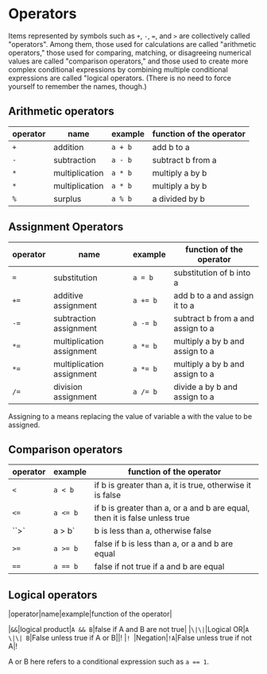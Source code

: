 # Operators

Items represented by symbols such as `+`, `-`, `=`, and `>` are collectively called "operators". Among them, those used for calculations are called "arithmetic operators," those used for comparing, matching, or disagreeing numerical values are called "comparison operators," and those used to create more complex conditional expressions by combining multiple conditional expressions are called "logical operators. (There is no need to force yourself to remember the names, though.)

## Arithmetic operators

|operator|name|example|function of the operator|
|---|---|---|---|
|`+`|addition|`a + b`|add b to a|
|`-`|subtraction|`a - b`|subtract b from a|
|`*`|multiplication|`a * b`|multiply a by b||`/`|divide
|`*`|multiplication|`a * b`|multiply a by b| |`/`|division|`a / b`|divide a by b
|`%`|surplus|`a % b`|a divided by b| remainder|

## Assignment Operators

|operator|name|example|function of the operator|
|---|---|---|---|
|`=`|substitution|`a = b`|substitution of b into a|
|`+=`|additive assignment|`a += b`|add b to a and assign it to a|
|`-=`|subtraction assignment|`a -= b`|subtract b from a and assign to a|
|`*=`|multiplication assignment|`a *= b`|multiply a by b and assign to a|
|`*=`|multiplication assignment|`a *= b`|multiply a by b and assign to a| |`/=`|division assignment|`a /= b`|divide a by b and assign to a|
|`/=`|division assignment|`a /= b`|divide a by b and assign to a| |`%=`|surplus assignment|`a %= b`|divide a by b and assign to a

Assigning to a means replacing the value of variable a with the value to be assigned.

## Comparison operators

|operator|example|function of the operator|
|---|---|---|
|`<`|`a < b`|if b is greater than a, it is true, otherwise it is false|
|`<=`|`a <= b`|if b is greater than a, or a and b are equal, then it is false unless true|
|``>`|a > b`|b is less than a, otherwise false|
|`>=`|`a >= b`|false if b is less than a, or a and b are equal|
|`==`|`a == b`|false if not true if a and b are equal|

## Logical operators

|operator|name|example|function of the operator|

|`&&`|logical product|`A && B`|false if A and B are not true|
|`\|\|`|Logical OR|`A \|\| B`|False unless true if A or B||!
|`! `|Negation|`!A`|False unless true if not A|!

A or B here refers to a conditional expression such as `a == 1`.
